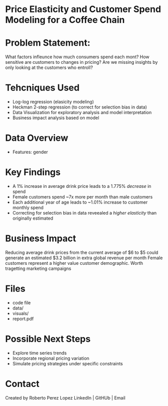 # Price Elasticity and Customer Spend Modeling for a Coffee Chain

# Problem Statement:
What factors infleunce how much consumers spend each mont? How sensitive are customers to changes in pricing?
Are we missing insights by only looking at the customers who entroll?

# Tehcniques Used
- Log-log regression (elasicity modeling)
- Heckman 2-step regression (to correct for selection bias in data)
- Data Visualization for exploratory analysis and model interpretation
- Business impact analysis based on model

# Data Overview
- Features: gender

# Key Findings
- A 1% increase in average drink price leads to a 1.775% *decrease* in spend
- Female customers spend ~7x more per month than male customers
- Each additional year of age leads to ~1.01% increase to customer monthly spend
- Correcting for selection bias in data reveealed a *higher elasticity* than originally estimated

# Business Impact
Reducing average drink prices from the current average of $6 to $5 could generate an estimated $3.2 billion in extra global revenue per month
Female customers represent a higher value customer demographic. Worth tragetting marketing campaigns

# Files
- code file
- data/
- visuals/
- report.pdf

# Possible Next Steps
- Explore time series trends
- Incorporate regional pricing variation
- Simulate pricing strategies under specific constraints

# Contact
Created by Roberto Perez Lopez
LinkedIn | GitHUb | Email
